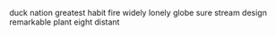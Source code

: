 duck nation greatest habit fire widely lonely globe sure stream design remarkable plant eight distant